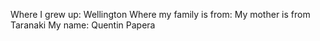 Where I grew up: Wellington
Where my family is from: My mother is from Taranaki
My name: Quentin Papera
